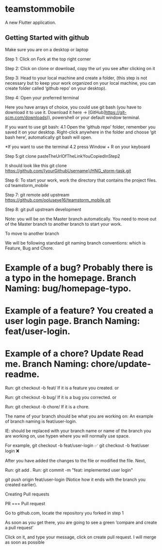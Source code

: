 # teamstommobile

A new Flutter application.

## Getting Started with github

Make sure you are on a desktop or laptop

Step 1: Click on Fork at the top right corner

Step 2: Click on clone or download, copy the url you see after clicking on it

Step 3: Head to your local machine and create a folder, (this step is not necessary but to keep your work organized on your local machine, you can create folder called ‘github repo’ on your desktop).

Step 4: Open your preferred terminal

Here you have arrays of choice, you could use git bash (you have to download it to use it. Download it here -> [GitHub]https://git-scm.com/downloads)), powershell or your default window terminal.

If you want to use git bash:
4.1 Open the ‘github repo’ folder, remember you saved it on your desktop.
Right-click anywhere in the folder and choose ‘git bash here’, automatically git bash will open.

*If you want to use the terminal
4.2 press Window + R on your keyboard

Step 5:git clone pasteTheUrlOfTheLinkYouCopiedInStep2

It should look like this
git clone https://github.com/{yourGithubUsername}/HNG_storm-task.git

Step 6: To start your work, work the directory that contains the project files.
cd teamstorm_mobile

Step 7: git remote add upstream https://github.com/ooluseye16/teamstorm_mobile.git

Step 8: git pull upstream development

Note: you will be on the Master branch automatically.
You need to move out of the Master branch to another branch to start your work.

To move to another branch

We will be following standard git naming branch conventions: which is Feature, Bug and Chore.

# Example of a bug? Probably there is a typo in the homepage. Branch Naming: bug/homepage-typo.

# Example of a feature? You created a user login page. Branch Naming: feat/user-login.

# Example of a chore? Update Read me. Branch Naming: chore/update-readme.


Run: git checkout -b feat/<nameOfBranch>
  If it is a feature you created.
  or
  
  Run: git checkout -b bug/<nameOfBranch>
  If it is a bug you corrected.
  or
  
  Run: git checkout -b chore/<nameOfBranch>
  If it is a chore.
  
  The name of your branch should be what you are working on: An example of branch naming is feat/user-login.
  
IE: <nameOfBranch> should be replaced with your branch name or name of the branch you are working on, use hypen where you will normally use space.
  
  For example,
git checkout -b feat/user-login ✅
git checkout -b feat/user login ❌

After you have added the changes to the file or modified the file. Next,

Run: git add .
Run: git commit -m "feat: implemented user login"

git push origin feat/user-login     (Notice how it ends with the branch you created earlier).

Creating Pull requests

PR === Pull request

Go to github.com, locate the repository you forked in step 1

As soon as you get there, you are going to see a green ‘compare and create a pull request’

Click on it, and type your message, click on create pull request. I will merge as soon as possible
